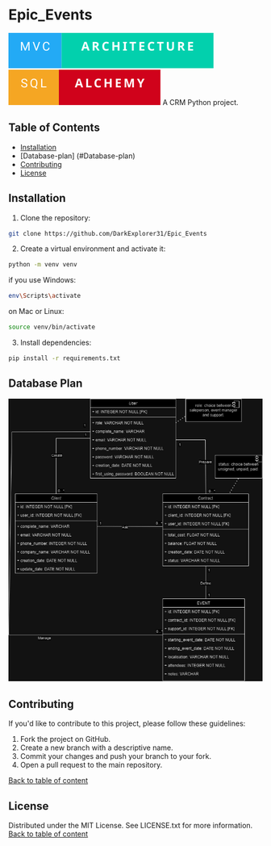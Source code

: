 # Epic_Events
![built-with-MVC-Architecture](/badges/mvc-architecture.svg)
![built-with-SQLAlchemy](/badges/sql-alchemy.svg)
A CRM Python project. 

## Table of Contents
- [Installation](#installation)
- [Database-plan] (#Database-plan)
- [Contributing](#contributing)
- [License](#license)

## Installation

1. Clone the repository:  
```bash
git clone https://github.com/DarkExplorer31/Epic_Events
```
2. Create a virtual environment and activate it:
```bash
python -m venv venv
```
if you use Windows:
```bash
env\Scripts\activate
```
on Mac or Linux:
```bash
source venv/bin/activate
```
3. Install dependencies:
```bash
pip install -r requirements.txt
```
## Database Plan
![Nom de l'image](MLD.png)

## Contributing
If you'd like to contribute to this project, please follow these guidelines:

1. Fork the project on GitHub.
2. Create a new branch with a descriptive name.
3. Commit your changes and push your branch to your fork.
4. Open a pull request to the main repository.

[Back to table of content](#table-of-contents)

## License
Distributed under the MIT License. See LICENSE.txt for more information.
[Back to table of content](#table-of-contents)